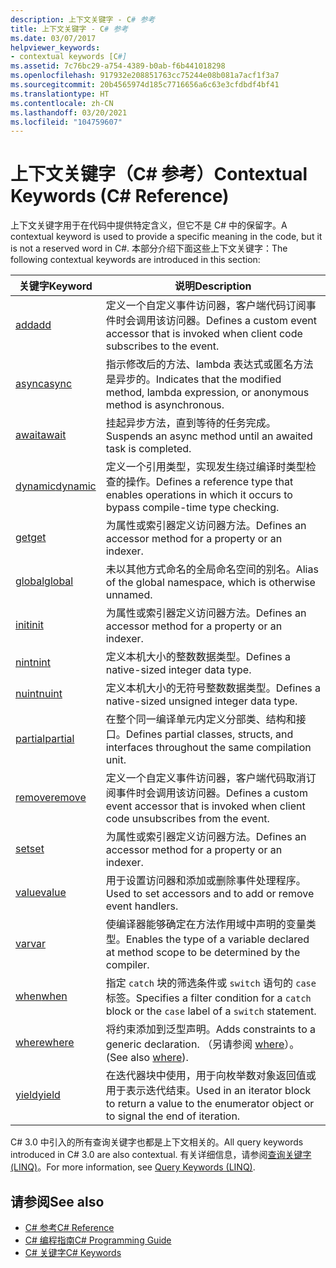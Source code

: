 ```yaml
---
description: 上下文关键字 - C# 参考
title: 上下文关键字 - C# 参考
ms.date: 03/07/2017
helpviewer_keywords:
- contextual keywords [C#]
ms.assetid: 7c76bc29-a754-4389-b0ab-f6b441018298
ms.openlocfilehash: 917932e208851763cc75244e08b081a7acf1f3a7
ms.sourcegitcommit: 20b4565974d185c7716656a6c63e3cfdbdf4bf41
ms.translationtype: HT
ms.contentlocale: zh-CN
ms.lasthandoff: 03/20/2021
ms.locfileid: "104759607"
---
```

# <a name="contextual-keywords-c-reference"></a><span data-ttu-id="1b052-103">上下文关键字（C# 参考）</span><span class="sxs-lookup"><span data-stu-id="1b052-103">Contextual Keywords (C# Reference)</span></span>

<span data-ttu-id="1b052-104">上下文关键字用于在代码中提供特定含义，但它不是 C# 中的保留字。</span><span class="sxs-lookup"><span data-stu-id="1b052-104">A contextual keyword is used to provide a specific meaning in the code, but it is not a reserved word in C#.</span></span> <span data-ttu-id="1b052-105">本部分介绍下面这些上下文关键字：</span><span class="sxs-lookup"><span data-stu-id="1b052-105">The following contextual keywords are introduced in this section:</span></span>  
  
|<span data-ttu-id="1b052-106">关键字</span><span class="sxs-lookup"><span data-stu-id="1b052-106">Keyword</span></span>|<span data-ttu-id="1b052-107">说明</span><span class="sxs-lookup"><span data-stu-id="1b052-107">Description</span></span>|  
|-------------|-----------------|  
|[<span data-ttu-id="1b052-108">add</span><span class="sxs-lookup"><span data-stu-id="1b052-108">add</span></span>](./add.md)|<span data-ttu-id="1b052-109">定义一个自定义事件访问器，客户端代码订阅事件时会调用该访问器。</span><span class="sxs-lookup"><span data-stu-id="1b052-109">Defines a custom event accessor that is invoked when client code subscribes to the event.</span></span>|  
|[<span data-ttu-id="1b052-110">async</span><span class="sxs-lookup"><span data-stu-id="1b052-110">async</span></span>](./async.md)|<span data-ttu-id="1b052-111">指示修改后的方法、lambda 表达式或匿名方法是异步的。</span><span class="sxs-lookup"><span data-stu-id="1b052-111">Indicates that the modified method, lambda expression, or anonymous method is asynchronous.</span></span>|  
|[<span data-ttu-id="1b052-112">await</span><span class="sxs-lookup"><span data-stu-id="1b052-112">await</span></span>](../operators/await.md)|<span data-ttu-id="1b052-113">挂起异步方法，直到等待的任务完成。</span><span class="sxs-lookup"><span data-stu-id="1b052-113">Suspends an async method until an awaited task is completed.</span></span>|  
|[<span data-ttu-id="1b052-114">dynamic</span><span class="sxs-lookup"><span data-stu-id="1b052-114">dynamic</span></span>](../builtin-types/reference-types.md)|<span data-ttu-id="1b052-115">定义一个引用类型，实现发生绕过编译时类型检查的操作。</span><span class="sxs-lookup"><span data-stu-id="1b052-115">Defines a reference type that enables operations in which it occurs to bypass compile-time type checking.</span></span>|  
|[<span data-ttu-id="1b052-116">get</span><span class="sxs-lookup"><span data-stu-id="1b052-116">get</span></span>](./get.md)|<span data-ttu-id="1b052-117">为属性或索引器定义访问器方法。</span><span class="sxs-lookup"><span data-stu-id="1b052-117">Defines an accessor method for a property or an indexer.</span></span>|  
|[<span data-ttu-id="1b052-118">global</span><span class="sxs-lookup"><span data-stu-id="1b052-118">global</span></span>](../operators/namespace-alias-qualifier.md)|<span data-ttu-id="1b052-119">未以其他方式命名的全局命名空间的别名。</span><span class="sxs-lookup"><span data-stu-id="1b052-119">Alias of the global namespace, which is otherwise unnamed.</span></span>|  
|[<span data-ttu-id="1b052-120">init</span><span class="sxs-lookup"><span data-stu-id="1b052-120">init</span></span>](./init.md)|<span data-ttu-id="1b052-121">为属性或索引器定义访问器方法。</span><span class="sxs-lookup"><span data-stu-id="1b052-121">Defines an accessor method for a property or an indexer.</span></span>|  
|[<span data-ttu-id="1b052-122">nint</span><span class="sxs-lookup"><span data-stu-id="1b052-122">nint</span></span>](../builtin-types/nint-nuint.md)|<span data-ttu-id="1b052-123">定义本机大小的整数数据类型。</span><span class="sxs-lookup"><span data-stu-id="1b052-123">Defines a native-sized integer data type.</span></span>|  
|[<span data-ttu-id="1b052-124">nuint</span><span class="sxs-lookup"><span data-stu-id="1b052-124">nuint</span></span>](../builtin-types/nint-nuint.md)|<span data-ttu-id="1b052-125">定义本机大小的无符号整数数据类型。</span><span class="sxs-lookup"><span data-stu-id="1b052-125">Defines a native-sized unsigned integer data type.</span></span>|  
|[<span data-ttu-id="1b052-126">partial</span><span class="sxs-lookup"><span data-stu-id="1b052-126">partial</span></span>](./partial-type.md)|<span data-ttu-id="1b052-127">在整个同一编译单元内定义分部类、结构和接口。</span><span class="sxs-lookup"><span data-stu-id="1b052-127">Defines partial classes, structs, and interfaces throughout the same compilation unit.</span></span>|  
|[<span data-ttu-id="1b052-128">remove</span><span class="sxs-lookup"><span data-stu-id="1b052-128">remove</span></span>](./remove.md)|<span data-ttu-id="1b052-129">定义一个自定义事件访问器，客户端代码取消订阅事件时会调用该访问器。</span><span class="sxs-lookup"><span data-stu-id="1b052-129">Defines a custom event accessor that is invoked when client code unsubscribes from the event.</span></span>|  
|[<span data-ttu-id="1b052-130">set</span><span class="sxs-lookup"><span data-stu-id="1b052-130">set</span></span>](./set.md)|<span data-ttu-id="1b052-131">为属性或索引器定义访问器方法。</span><span class="sxs-lookup"><span data-stu-id="1b052-131">Defines an accessor method for a property or an indexer.</span></span>|  
|[<span data-ttu-id="1b052-132">value</span><span class="sxs-lookup"><span data-stu-id="1b052-132">value</span></span>](./value.md)|<span data-ttu-id="1b052-133">用于设置访问器和添加或删除事件处理程序。</span><span class="sxs-lookup"><span data-stu-id="1b052-133">Used to set accessors and to add or remove event handlers.</span></span>|  
|[<span data-ttu-id="1b052-134">var</span><span class="sxs-lookup"><span data-stu-id="1b052-134">var</span></span>](./var.md)|<span data-ttu-id="1b052-135">使编译器能够确定在方法作用域中声明的变量类型。</span><span class="sxs-lookup"><span data-stu-id="1b052-135">Enables the type of a variable declared at method scope to be determined by the compiler.</span></span>|  
|[<span data-ttu-id="1b052-136">when</span><span class="sxs-lookup"><span data-stu-id="1b052-136">when</span></span>](when.md)|<span data-ttu-id="1b052-137">指定 `catch` 块的筛选条件或 `switch` 语句的 `case` 标签。</span><span class="sxs-lookup"><span data-stu-id="1b052-137">Specifies a filter condition for a `catch` block or the `case` label of a `switch` statement.</span></span>|
|[<span data-ttu-id="1b052-138">where</span><span class="sxs-lookup"><span data-stu-id="1b052-138">where</span></span>](./where-generic-type-constraint.md)|<span data-ttu-id="1b052-139">将约束添加到泛型声明。</span><span class="sxs-lookup"><span data-stu-id="1b052-139">Adds constraints to a generic declaration.</span></span> <span data-ttu-id="1b052-140">（另请参阅 [where](./where-clause.md)）。</span><span class="sxs-lookup"><span data-stu-id="1b052-140">(See also [where](./where-clause.md)).</span></span>|  
|[<span data-ttu-id="1b052-141">yield</span><span class="sxs-lookup"><span data-stu-id="1b052-141">yield</span></span>](./yield.md)|<span data-ttu-id="1b052-142">在迭代器块中使用，用于向枚举数对象返回值或用于表示迭代结束。</span><span class="sxs-lookup"><span data-stu-id="1b052-142">Used in an iterator block to return a value to the enumerator object or to signal the end of iteration.</span></span>|  
  
 <span data-ttu-id="1b052-143">C# 3.0 中引入的所有查询关键字也都是上下文相关的。</span><span class="sxs-lookup"><span data-stu-id="1b052-143">All query keywords introduced in C# 3.0 are also contextual.</span></span> <span data-ttu-id="1b052-144">有关详细信息，请参阅[查询关键字 (LINQ)](./query-keywords.md)。</span><span class="sxs-lookup"><span data-stu-id="1b052-144">For more information, see [Query Keywords (LINQ)](./query-keywords.md).</span></span>  
  
## <a name="see-also"></a><span data-ttu-id="1b052-145">请参阅</span><span class="sxs-lookup"><span data-stu-id="1b052-145">See also</span></span>

- [<span data-ttu-id="1b052-146">C# 参考</span><span class="sxs-lookup"><span data-stu-id="1b052-146">C# Reference</span></span>](../index.md)
- [<span data-ttu-id="1b052-147">C# 编程指南</span><span class="sxs-lookup"><span data-stu-id="1b052-147">C# Programming Guide</span></span>](../../programming-guide/index.md)
- [<span data-ttu-id="1b052-148">C# 关键字</span><span class="sxs-lookup"><span data-stu-id="1b052-148">C# Keywords</span></span>](./index.md)
